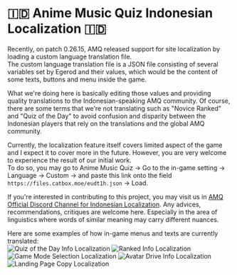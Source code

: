 # 🇮🇩 Anime Music Quiz Indonesian Localization 🇮🇩
Recently, on patch 0.26.15, AMQ released support for site localization by loading a custom language translation file.<br>
The custom language translation file is a JSON file consisting of several variables set by Egerod and their values, which would be the content of some texts, buttons and menu inside the game.<br>

What we're doing here is basically editing those values and providing quality translations to the Indonesian-speaking AMQ community.
Of course, there are some terms that we're not translating such as "Novice Ranked" and "Quiz of the Day" to avoid confusion and disparity between the Indonesian players that rely on the translations and the global AMQ community.<br>

Currently, the localization feature itself covers limited aspect of the game and I expect it to cover more in the future. However, you are very welcome to experience the result of our initial work.<br>
To do so, you may go to Anime Music Quiz → Go to the in-game setting → Language → Custom → and paste this link onto the field ```https://files.catbox.moe/eudt1h.json``` → Load.

If you're interested in contributing to this project, you may visit us in [AMQ Official Discord Channel for Indonesian Localization](https://l.facebook.com/l.php?u=https%3A%2F%2Fdiscord.com%2Fchannels%2F386089398975856641%2F1431027276648153098%3Ffbclid%3DIwZXh0bgNhZW0CMTAAYnJpZBEwWkJPT2JuWkNqYTBzQ2hPQwEe3eSuqv_doigVl-FYUt2rD1CP6dahVt2dUXoSSxm3cEldL--2jYzz63vXn5M_aem_izDt3I6-sDrdHGZXE5lsPg&h=AT3ZNDkHNYSA293JD6GmM1vRKUglzp3vgDw-EPMTEQFyRhCr9L307NwyyhvqueO6PaNBURDLfUAQUsAoQtkTpM1dpvUMKOgMfEn22gZ-pgHInceHF6QmgKlzHJF5WONMLihB9q4M&__tn__=-UK-R&c[0]=AT15zNcwsBmK1hL8TIRPxYA3eYnfwRplzOwXpTDZrHaWD1RamdLI_Nb1Ga-qXYoLkc--ZPfrwWkYUj6j9OiqxSWPWI4OlJ79VRPKG5YGbxKvsHlLfvhi4-pYi68VRvQANxHRWdTW7AdE6KV2bI5UVL8qd5VCfOuSomkWvjxqMQCCcPkexg).
Any advices, recommendations, critiques are welcome here. Especially in the area of linguistics where words of similar meaning may carry different nuances.<br>

Here are some examples of how in-game menus and texts are currently translated:<br>
![Quiz of the Day Info Localization](https://files.catbox.moe/z5xcx2.png)
![Ranked Info Localization](https://files.catbox.moe/iywt5d.png)
![Game Mode Selection Localization](https://files.catbox.moe/1z1p1j.png)
![Avatar Drive Info Localization](https://files.catbox.moe/gql1xa.png)
![Landing Page Copy Localization](https://files.catbox.moe/4lm77v.png)
